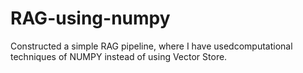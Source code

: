 # RAG-using-numpy

Constructed a simple RAG pipeline, where I have usedcomputational techniques of NUMPY instead of using Vector Store.
